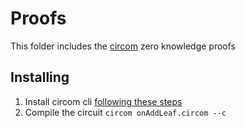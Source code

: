 # Proofs

This folder includes the [circom](https://iden3.io/circom) zero knowledge proofs

## Installing

1. Install circom cli [following these steps](https://docs.circom.io/getting-started/installation/#important-deprecation-note)
2. Compile the circuit `circom onAddLeaf.circom --c`

